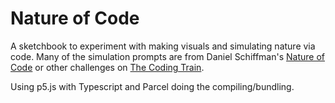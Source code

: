 # Nature of Code

A sketchbook to experiment with making visuals and simulating nature via code. Many of the simulation prompts are from Daniel Schiffman's [Nature of Code](https://natureofcode.com/book) or other challenges on [The Coding Train](https://thecodingtrain.com/).

Using p5.js with Typescript and Parcel doing the compiling/bundling.
